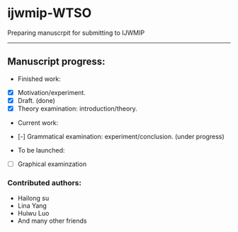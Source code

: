 # ijwmip-WTSO
Preparing manuscrpit for submitting to IJWMIP

---
## Manuscript progress:

* Finished work:
 * [x] Motivation/experiment.
 * [x] Draft. (done)
 * [x] Theory examination: introduction/theory. 

* Current work:
 * [-] Grammatical examination: experiment/conclusion. (under progress)

* To be launched:
 * [ ] Graphical examinzation

### Contributed authors:
* Hailong su
* Lina Yang
* Huiwu Luo
* And many other friends